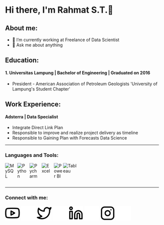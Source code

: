 # Hi there, I'm Rahmat S.T.👋
## About me:
- 🔭 I’m currently working at Freelance of Data Scientist
- 💬 Ask me about anything

## Education:

#### 1. Universitas Lampung | Bachelor of Engineering | Graduated on 2016
   - President - American Association of Petroleum Geologists 'University of Lampung's Student Chapter'

## Work Experience:
#### Adsterra | Data Specialist
   - Integrate Direct Link Plan
   - Responsible to improve and realize project delivery as timeline
   - Responsible to Gaining Plan with Forecasts Data Science
---

### Languages and Tools:

[<img align="left" alt="MySQL" width="30px" src="https://cdn.jsdelivr.net/gh/devicons/devicon/icons/mysql/mysql-original.svg" style="padding-right:10px;" />][webdev]
[<img align="left" alt="Python" width="30px" src="https://upload.wikimedia.org/wikipedia/commons/thumb/c/c3/Python-logo-notext.svg/110px-Python-logo-notext.svg.png?20100317150552" style="padding-right:10px;" />][webdev]&nbsp;&nbsp;
[<img align="left" alt="Pycharm" width="30px" src="https://upload.wikimedia.org/wikipedia/commons/thumb/1/1d/PyCharm_Icon.svg/220px-PyCharm_Icon.svg.png" style="padding-right:10px;" />][webdev]
[<img align="left" alt="Excel" width="30px" src="https://is2-ssl.mzstatic.com/image/thumb/Purple126/v4/a8/fd/5a/a8fd5a84-c6f1-355f-3b9f-6e86598efaa3/XCEL.png/1200x630bb.png" style="padding-right:10px;" />][webdev]&nbsp;&nbsp;
[<img align="left" alt="Power BI" width="30px" src="https://powerbi.microsoft.com/pictures/application-logos/svg/powerbi.svg" style="padding-right:0px;" />][webdev]
[<img align="left" alt="Tableau" width="50px" src="https://logos-world.net/wp-content/uploads/2021/10/Tableau-Symbol.png" style="padding-right:10px;" />][webdev]

<br />
<br />

---
### Connect with me:

[![website](./img/youtube-light.svg)][webdev]
[![website](./img/youtube-dark.svg)][webdev]
[![website](./img/twitter-light.svg)][webdev]
[![website](./img/twitter-dark.svg)][webdev]
[![website](./img/linkedin-light.svg)][webdev]
[![website](./img/linkedin-dark.svg)][webdev]
[![website](./img/instagram-light.svg)][webdev]
[![website](./img/instagram-dark.svg)][webdev]



[webdev]: https://github.com/rahmatdoank1
